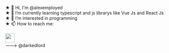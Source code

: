  ★ 👋 Hi, I'm @alexemployed<br>
 ★ 🌱 I’m currently learning typescript and js librarys like Vue Js and React Js<br>
 ★ 👀 I’m interested in programming<br>
 ★ 📫 How to reach me: <br><br>
       <img src="https://simpleicons.org/icons/instagram.svg" style="display: block; width: 30px; height: 30px"> ---> @darkedlord



<!--
**alexemployed/alexemployed** is a ✨ _special_ ✨ repository because its `README.md` (this file) appears on your GitHub profile.

Here are some ideas to get you started:

- 🔭 I’m currently working on ...
- 🌱 I’m currently learning ...
- 👯 I’m looking to collaborate on ...
- 🤔 I’m looking for help with ...
- 💬 Ask me about ...
- 📫 How to reach me: ...
- 😄 Pronouns: ...
- ⚡ Fun fact: ...
-->

 
